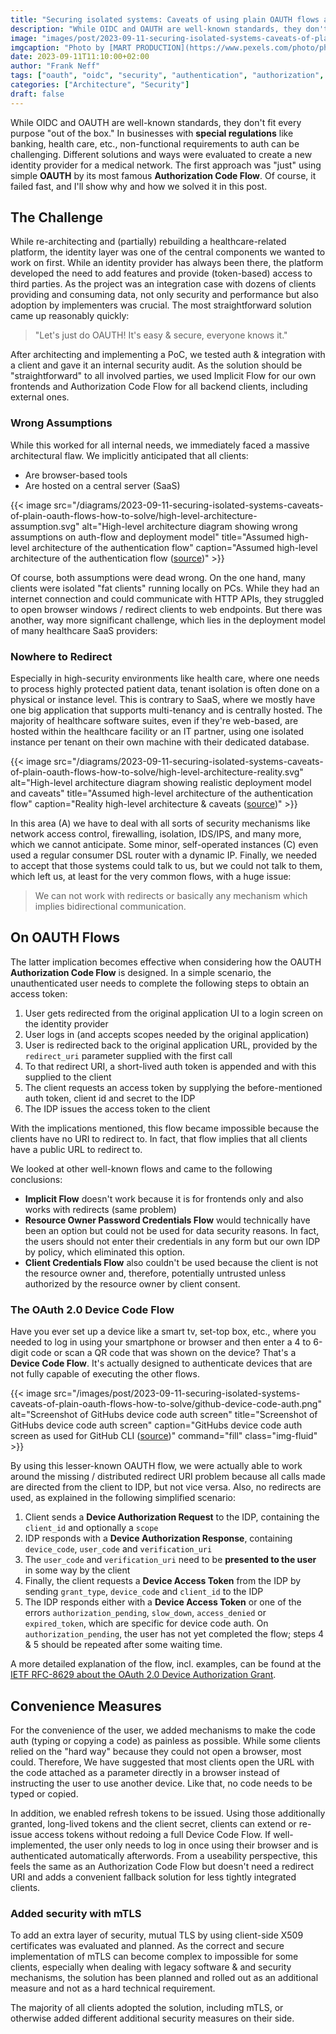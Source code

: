 ```yaml
---
title: "Securing isolated systems: Caveats of using plain OAUTH flows and how to solve them"
description: "While OIDC and OAUTH are well-known standards, they don't fit every purpose \"out of the box\". In businesses with special requirements, like health-care, non-functional requirements to auth can be challenging."
image: "images/post/2023-09-11-securing-isolated-systems-caveats-of-plain-oauth-flows-how-to-solve/header.png"
imgcaption: "Photo by [MART PRODUCTION](https://www.pexels.com/photo/photo-of-doctor-looking-deeply-unto-the-screen-7088530/) from [Pexels](https://www.pexels.com/)"
date: 2023-09-11T11:10:00+02:00
author: "Frank Neff"
tags: ["oauth", "oidc", "security", "authentication", "authorization", "architecture"]
categories: ["Architecture", "Security"]
draft: false
---
```


While OIDC and OAUTH are well-known standards, they don't fit every purpose "out of the box." In businesses with **special
regulations** like banking, health care, etc., non-functional requirements to auth can be challenging. Different 
solutions and ways were evaluated to create a new identity provider for a medical network. The first approach was "just" 
using simple **OAUTH** by its most famous **Authorization Code Flow**. Of course, it failed fast, and I'll show why and 
how we solved it in this post.

<!--more-->

## The Challenge

While re-architecting and (partially) rebuilding a healthcare-related platform, the identity layer was one of the central 
components we wanted to work on first. While an identity provider has always been there, the platform developed the need 
to add features and provide (token-based) access to third parties. As the project was an integration case with dozens of 
clients providing and consuming data, not only security and performance but also adoption by implementers was crucial. The 
most straightforward solution came up reasonably quickly: 

> "Let's just do OAUTH! It's easy & secure, everyone knows it."

After architecting and implementing a PoC, we tested auth & integration with a client and gave it an internal security
audit. As the solution should be "straightforward" to all involved parties, we used Implicit Flow for our own frontends
and Authorization Code Flow for all backend clients, including external ones.

### Wrong Assumptions

While this worked for all internal needs, we immediately faced a massive architectural flaw.
We implicitly anticipated that all clients:

- Are browser-based tools
- Are hosted on a central server (SaaS)

{{< image 
  src="/diagrams/2023-09-11-securing-isolated-systems-caveats-of-plain-oauth-flows-how-to-solve/high-level-architecture-assumption.svg" 
  alt="High-level architecture diagram showing wrong assumptions on auth-flow and deployment model"
  title="Assumed high-level architecture of the authentication flow"
  caption="Assumed high-level architecture of the authentication flow ([source](/diagrams/2023-09-11-securing-isolated-systems-caveats-of-plain-oauth-flows-how-to-solve/high-level-architecture-assumption.drawio))" >}}

Of course, both assumptions were dead wrong. On the one hand, many clients were isolated "fat clients" running locally on 
PCs. While they had an internet connection and could communicate with HTTP APIs, they struggled to open browser windows / 
redirect clients to web endpoints. But there was another, way more significant challenge, which lies in the deployment 
model of many healthcare SaaS providers:

### Nowhere to Redirect

Especially in high-security environments like health care, where one needs to process highly protected patient data, tenant
isolation is often done on a physical or instance level. This is contrary to SaaS, where we mostly have one big application 
that supports multi-tenancy and is centrally hosted. The majority of healthcare software suites, even if they're 
web-based, are hosted within the healthcare facility or an IT partner, using one isolated instance per tenant on their 
own machine with their dedicated database.

{{< image
  src="/diagrams/2023-09-11-securing-isolated-systems-caveats-of-plain-oauth-flows-how-to-solve/high-level-architecture-reality.svg"
  alt="High-level architecture diagram showing realistic deployment model and caveats"
  title="Assumed high-level architecture of the authentication flow"
  caption="Reality high-level architecture & caveats ([source](/diagrams/2023-09-11-securing-isolated-systems-caveats-of-plain-oauth-flows-how-to-solve/high-level-architecture-reality.drawio))" >}}

In this area (A) we have to deal with all sorts of security mechanisms like network access control, firewalling, 
isolation, IDS/IPS, and many more, which we cannot anticipate. Some minor, self-operated instances (C) even used a 
regular consumer DSL router with a dynamic IP. Finally, we needed to accept that those systems could talk to us, but we 
could not talk to them, which left us, at least for the very common flows, with a huge issue:

> We can not work with redirects or basically any mechanism which implies bidirectional communication.

## On OAUTH Flows

The latter implication becomes effective when considering how the OAUTH **Authorization Code Flow** is designed.
In a simple scenario, the unauthenticated user needs to complete the following steps to obtain an access token:

1. User gets redirected from the original application UI to a login screen on the identity provider
2. User logs in (and accepts scopes needed by the original application)
3. User is redirected back to the original application URL, provided by the `redirect_uri` parameter supplied with the first call
4. To that redirect URI, a short-lived auth token is appended and with this supplied to the client
5. The client requests an access token by supplying the before-mentioned auth token, client id and secret to the IDP
6. The IDP issues the access token to the client

With the implications mentioned, this flow became impossible because the clients have no URI to redirect to. In fact, that
flow implies that all clients have a public URL to redirect to.

We looked at other well-known flows and came to the following conclusions:

- **Implicit Flow** doesn't work because it is for frontends only and also works with redirects (same problem)
- **Resource Owner Password Credentials Flow** would technically have been an option but could not be used for data
  security reasons. In fact, the users should not enter their credentials in any form but our own IDP by policy, which
  eliminated this option.
- **Client Credentials Flow** also couldn't be used because the client is not the resource owner and, therefore, potentially
  untrusted unless authorized by the resource owner by client consent.

### The OAuth 2.0 Device Code Flow

Have you ever set up a device like a smart tv, set-top box, etc., where you needed to log in using your smartphone or
browser and then enter a 4 to 6-digit code or scan a QR code that was shown on the device? That's a **Device Code Flow**.
It's actually designed to authenticate devices that are not fully capable of executing the other flows.

{{< image
  src="/images/post/2023-09-11-securing-isolated-systems-caveats-of-plain-oauth-flows-how-to-solve/github-device-code-auth.png"
  alt="Screenshot of GitHubs device code auth screen"
  title="Screenshot of GitHubs device code auth screen"
  caption="GitHubs device code auth screen as used for GitHub CLI ([source](https://github.com/cli/oauth))"
  command="fill" class="img-fluid" >}}

By using this lesser-known OAUTH flow, we were actually able to work around the missing / distributed redirect URI
problem because all calls made are directed from the client to IDP, but not vice versa. Also, no redirects are used,
as explained in the following simplified scenario:

1. Client sends a **Device Authorization Request** to the IDP, containing the `client_id` and optionally a `scope`
2. IDP responds with a **Device Authorization Response**, containing `device_code`, `user_code` and `verification_uri`
3. The `user_code` and `verification_uri` need to be **presented to the user** in some way by the client
4. Finally, the client requests a **Device Access Token** from the IDP by sending `grant_type`, `device_code` and `client_id`
   to the IDP
5. The IDP responds either with a **Device Access Token** or one of the errors `authorization_pending`, `slow_down`,
   `access_denied` or `expired_token`, which are specific for device code auth. On `authorization_pending`, the user has
   not yet completed the flow; steps 4 & 5 should be repeated after some waiting time.

A more detailed explanation of the flow, incl. examples, can be found at the
[IETF RFC-8629 about the OAuth 2.0 Device Authorization Grant](https://datatracker.ietf.org/doc/html/rfc8628).

## Convenience Measures

For the convenience of the user, we added mechanisms to make the code auth (typing or copying a code) as painless as
possible. While some clients relied on the "hard way" because they could not open a browser, most could. Therefore, We 
have suggested that most clients open the URL with the code attached as a parameter directly in a browser instead of
instructing the user to use another device. Like that, no code needs to be typed or copied.

In addition, we enabled refresh tokens to be issued. Using those additionally granted, long-lived tokens and the client
secret, clients can extend or re-issue access tokens without redoing a full Device Code Flow. If
well-implemented, the user only needs to log in once using their browser and is authenticated automatically afterwords. 
From a useability perspective, this feels the same as an Authorization Code Flow but doesn't need a redirect URI and 
adds a convenient fallback solution for less tightly integrated clients.

### Added security with mTLS

To add an extra layer of security, mutual TLS by using client-side X509 certificates was evaluated and planned. As the
correct and secure implementation of mTLS can become complex to impossible for some clients, especially when dealing with
legacy software & and security mechanisms, the solution has been planned and rolled out as an additional measure and not as a hard
technical requirement.

The majority of all clients adopted the solution, including mTLS, or otherwise added different additional security measures on
their side.
